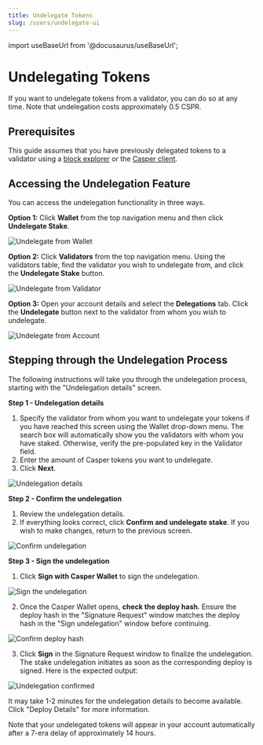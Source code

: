 ```yaml
---
title: Undelegate Tokens
slug: /users/undelegate-ui
---
```


import useBaseUrl from '@docusaurus/useBaseUrl';

# Undelegating Tokens

If you want to undelegate tokens from a validator, you can do so at any time. Note that undelegation costs approximately 0.5 CSPR. 

## Prerequisites 

This guide assumes that you have previously delegated tokens to a validator using a [block explorer](./delegate-ui.md) or the [Casper client](../../developers/cli/delegate.md).

## Accessing the Undelegation Feature

You can access the undelegation functionality in three ways.

**Option 1:** Click **Wallet** from the top navigation menu and then click **Undelegate Stake**.

![Undelegate from Wallet](./undelegate-ui/1.wallet-undelegate.png)

**Option 2:** Click **Validators** from the top navigation menu. Using the validators table, find the validator you wish to undelegate from, and click the **Undelegate Stake** button.

![Undelegate from Validator](./undelegate-ui/2.validator-undelegate.png)

**Option 3:** Open your account details and select the **Delegations** tab. Click the **Undelegate** button next to the validator from whom you wish to undelegate.

![Undelegate from Account](./undelegate-ui/3.account-undelegate.png)

## Stepping through the Undelegation Process

The following instructions will take you through the undelegation process, starting with the "Undelegation details" screen.

**Step 1 - Undelegation details**

1.  Specify the validator from whom you want to undelegate your tokens if you have reached this screen using the Wallet drop-down menu. The search box will automatically show you the validators with whom you have staked. Otherwise, verify the pre-populated key in the Validator field.
2.  Enter the amount of Casper tokens you want to undelegate.
3.  Click **Next**.

![Undelegation details](./undelegate-ui/4.undelegate-details.png)

**Step 2 - Confirm the undelegation**

1.  Review the undelegation details.
2.  If everything looks correct, click **Confirm and undelegate stake**. If you wish to make changes, return to the previous screen.

![Confirm undelegation](./undelegate-ui/5.confirm-undelegation.png)

**Step 3 - Sign the undelegation**

1.  Click **Sign with Casper Wallet** to sign the undelegation.

![Sign the undelegation](./undelegate-ui/6.sign-undelegation.png)

2.  Once the Casper Wallet opens, **check the deploy hash**. Ensure the deploy hash in the "Signature Request" window matches the deploy hash in the "Sign undelegation" window before continuing.

![Confirm deploy hash](./undelegate-ui/7.confirm-hash.png)

3.  Click **Sign** in the Signature Request window to finalize the undelegation. The stake undelegation initiates as soon as the corresponding deploy is signed. Here is the expected output:

![Undelegation confirmed](./undelegate-ui/8.undelegation-confirmed.png)

It may take 1-2 minutes for the undelegation details to become available. Click "Deploy Details" for more information. 

Note that your undelegated tokens will appear in your account automatically after a 7-era delay of approximately 14 hours.

